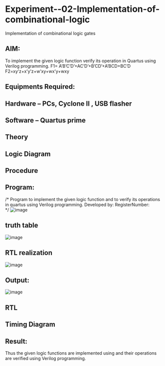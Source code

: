 # Experiment--02-Implementation-of-combinational-logic
Implementation of combinational logic gates
 
## AIM:
To implement the given logic function verify its operation in Quartus using Verilog programming.
 F1= A’B’C’D’+AC’D’+B’CD’+A’BCD+BC’D
F2=xy’z+x’y’z+w’xy+wx’y+wxy
 
 
 
## Equipments Required:
## Hardware – PCs, Cyclone II , USB flasher
## Software – Quartus prime


## Theory
 

## Logic Diagram
## Procedure
## Program:
/*
Program to implement the given logic function and to verify its operations in quartus using Verilog programming.
Developed by: 
RegisterNumber:  
*/
![image](https://github.com/srimathi1602/Experiment--02-Implementation-of-combinational-logic-/assets/153518608/54c8203f-d00b-44f5-9ccc-b842d4daadc8)
## truth table
![image](https://github.com/srimathi1602/Experiment--02-Implementation-of-combinational-logic-/assets/153518608/1e8af40b-9f41-4692-9cf6-00eb444ac662)

## RTL realization
![image](https://github.com/srimathi1602/Experiment--02-Implementation-of-combinational-logic-/assets/153518608/c7181669-429e-4577-95be-f7b9e927545b)

## Output:
![image](https://github.com/srimathi1602/Experiment--02-Implementation-of-combinational-logic-/assets/153518608/0636730b-896c-4e37-a723-66d929f5cbad)

## RTL
## Timing Diagram
## Result:
Thus the given logic functions are implemented using  and their operations are verified using Verilog programming.
